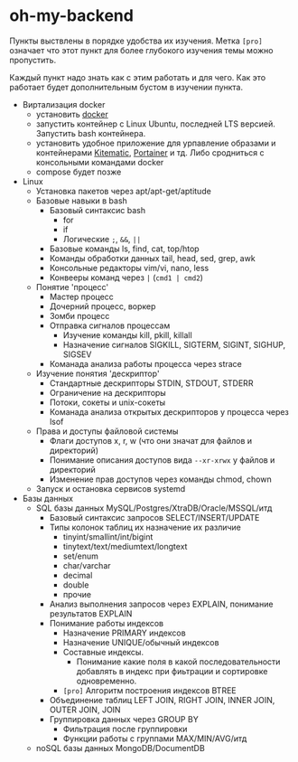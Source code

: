# oh-my-backend

Пункты выствлены в порядке удобства их изучения. Метка `[pro]` означает что этот пункт для более глубокого изучения темы можно пропустить.

Каждый пункт надо знать как с этим работать и для чего. Как это работает будет дополнительным бустом в изучении пункта.

* Виртализация docker
  * установить [docker](https://www.docker.com/products/docker-desktop)
  * запустить контейнер с Linux Ubuntu, последней LTS версией. Запустить bash контейнера.
  * установить удобное приложение для урпавление образами и контейнерами [Kitematic](https://kitematic.com/), [Portainer](https://hub.docker.com/r/portainer/portainer/) и тд. Либо сродниться с консольными командами docker
  * compose будет позже
* Linux
  * Установка пакетов через apt/apt-get/aptitude
  * Базовые навыки в bash
    * Базовый синтаксис bash
      * for
      * if
      * Логические `;`, `&&`, `||`
    * Базовые команды ls, find, cat, top/htop
    * Команды обработки данных tail, head, sed, grep, awk
    * Консольные редакторы vim/vi, nano, less
    * Конвееры команд через `|` (`cmd1 | cmd2`)
  * Понятие 'процесс'
    * Мастер процесс
    * Дочерний процесс, воркер
    * Зомби процесс 
    * Отправка сигналов процессам 
      * Изучение команды kill, pkill, killall
      * Назначение сигналов SIGKILL, SIGTERM, SIGINT, SIGHUP, SIGSEV
    * Команада анализа работы процесса через strace
  * Изучение понятия 'дескриптор'
    * Стандартные дескрипторы STDIN, STDOUT, STDERR
    * Ограничение на дескрипторы
    * Потоки, сокеты и unix-сокеты
    * Команада анализа открытых дескрипторов у процесса через lsof
  * Права и доступы файловой системы
    * Флаги доступов x, r, w (что они значат для файлов и директорий)
    * Понимание описания доступов вида `--xr-xrwx` у файлов и директорий
    * Изменение прав доступов через команды chmod, chown
  * Запуск и остановка сервисов systemd
* Базы данных
  * SQL базы данных MySQL/Postgres/XtraDB/Oracle/MSSQL/итд
    * Базовый синтаксис запросов SELECT/INSERT/UPDATE
    * Типы колонок таблиц их назначение их различие
      * tinyint/smallint/int/bigint
      * tinytext/text/mediumtext/longtext
      * set/enum
      * char/varchar
      * decimal
      * double
      * прочие
    * Анализ выполнения запросов через EXPLAIN, понимание результатов EXPLAIN
    * Понимание работы индексов
      * Назначение PRIMARY индексов
      * Назначение UNIQUE/обычный индексов
      * Составные индексы.
        * Понимание какие поля в какой последовательности добавлять в индекс при фиьтрации и сортировке одновременно.
      * `[pro]` Алгоритм построения индексов BTREE
     * Объединение таблиц LEFT JOIN, RIGHT JOIN, INNER JOIN, OUTER JOIN, JOIN
     * Группировка данных через GROUP BY
       * Фильтрация после группировки
       * Функции работы с группами MAX/MIN/AVG/итд
  * noSQL базы данных MongoDB/DocumentDB
